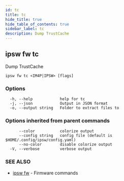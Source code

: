 ```yaml
---
id: tc
title: tc
hide_title: true
hide_table_of_contents: true
sidebar_label: tc
description: Dump TrustCache
---
```

## ipsw fw tc

Dump TrustCache

```
ipsw fw tc <IM4P|IPSW> [flags]
```

### Options

```
  -h, --help            help for tc
  -j, --json            Output in JSON format
  -o, --output string   Folder to extract files to
```

### Options inherited from parent commands

```
      --color           colorize output
      --config string   config file (default is $HOME/.config/ipsw/config.yaml)
      --no-color        disable colorize output
  -V, --verbose         verbose output
```

### SEE ALSO

* [ipsw fw](/docs/cli/ipsw/fw)	 - Firmware commands

